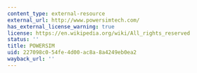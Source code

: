 ```yaml
---
content_type: external-resource
external_url: http://www.powersimtech.com/
has_external_license_warning: true
license: https://en.wikipedia.org/wiki/All_rights_reserved
status: ''
title: POWERSIM
uid: 227098c0-54fe-4d00-ac8a-8a4249eb0ea2
wayback_url: ''
---
```

